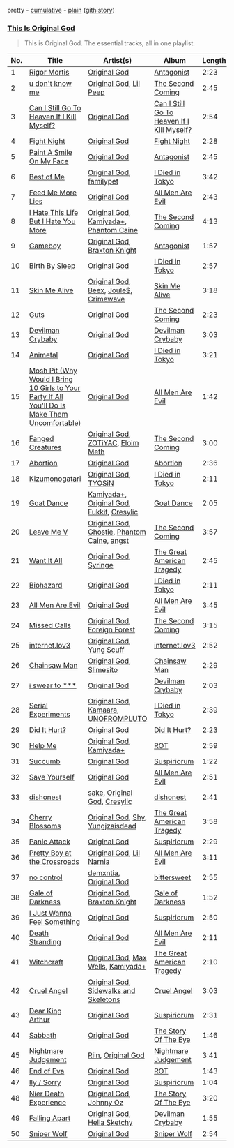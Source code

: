 pretty - [cumulative](/playlists/cumulative/This%20Is%20Original%20God.md) - [plain](/playlists/plain/37i9dQZF1DZ06evO1CQMwQ) ([githistory](https://github.githistory.xyz/tg-z/spotify-playlist-archive/blob/main/playlists/plain/37i9dQZF1DZ06evO1CQMwQ))

### [This Is Original God](https://open.spotify.com/playlist/37i9dQZF1DZ06evO1CQMwQ)

> This is Original God. The essential tracks, all in one playlist.

| No. | Title | Artist(s) | Album | Length |
|---|---|---|---|---|
| 1 | [Rigor Mortis](https://open.spotify.com/track/6VwBj1x2WgEBZPxYhOm7g7) | [Original God](https://open.spotify.com/artist/2P2zYG7Y8nNHrn6Sk7yLlz) | [Antagonist](https://open.spotify.com/album/06HIbunozrF6SQwLza2i9h) | 2:23 |
| 2 | [u don't know me](https://open.spotify.com/track/3tex5Hf9U5Er2df7K8Noox) | [Original God](https://open.spotify.com/artist/2P2zYG7Y8nNHrn6Sk7yLlz), [Lil Peep](https://open.spotify.com/artist/2kCcBybjl3SAtIcwdWpUe3) | [The Second Coming](https://open.spotify.com/album/4ugmMj1BzWRe9DsqQrZANF) | 2:45 |
| 3 | [Can I Still Go To Heaven If I Kill Myself?](https://open.spotify.com/track/5CDFHyYwyL6bqlw0acgkgi) | [Original God](https://open.spotify.com/artist/2P2zYG7Y8nNHrn6Sk7yLlz) | [Can I Still Go To Heaven If I Kill Myself?](https://open.spotify.com/album/33EGyswHAsr5g1TmnSat2I) | 2:54 |
| 4 | [Fight Night](https://open.spotify.com/track/1IgRNZBC3yus3d7IZ3yEwC) | [Original God](https://open.spotify.com/artist/2P2zYG7Y8nNHrn6Sk7yLlz) | [Fight Night](https://open.spotify.com/album/5TbgTqbQ24vY2MHtb5oAA4) | 2:28 |
| 5 | [Paint A Smile On My Face](https://open.spotify.com/track/30IahVzszhiY9zGxg11x3y) | [Original God](https://open.spotify.com/artist/2P2zYG7Y8nNHrn6Sk7yLlz) | [Antagonist](https://open.spotify.com/album/06HIbunozrF6SQwLza2i9h) | 2:45 |
| 6 | [Best of Me](https://open.spotify.com/track/2LsQKhF2oQkTwJ06ZExhbw) | [Original God](https://open.spotify.com/artist/2P2zYG7Y8nNHrn6Sk7yLlz), [familypet](https://open.spotify.com/artist/0qrKkQFiL3vftNOhGuIJEX) | [I Died in Tokyo](https://open.spotify.com/album/2bZFVt1uDdOyaTC2M0QaJ2) | 3:42 |
| 7 | [Feed Me More Lies](https://open.spotify.com/track/2WRafgNSrilnrpgsbm1qNY) | [Original God](https://open.spotify.com/artist/2P2zYG7Y8nNHrn6Sk7yLlz) | [All Men Are Evil](https://open.spotify.com/album/5WdKrBk0vP32zbzchkn5OX) | 2:43 |
| 8 | [I Hate This Life But I Hate You More](https://open.spotify.com/track/0UVekJjQfB1PYUNbyHFuV2) | [Original God](https://open.spotify.com/artist/2P2zYG7Y8nNHrn6Sk7yLlz), [Kamiyada+](https://open.spotify.com/artist/7cB6KjTm98hhNE9eeyhcnF), [Phantom Caine](https://open.spotify.com/artist/55VQ5zpeYDttAaBD9rAIh1) | [The Second Coming](https://open.spotify.com/album/4ugmMj1BzWRe9DsqQrZANF) | 4:13 |
| 9 | [Gameboy](https://open.spotify.com/track/6E0uyfTTiRRnQUWTpcYsFv) | [Original God](https://open.spotify.com/artist/2P2zYG7Y8nNHrn6Sk7yLlz), [Braxton Knight](https://open.spotify.com/artist/6UJNjW9qNBTqn1Z5g8TKs6) | [Antagonist](https://open.spotify.com/album/06HIbunozrF6SQwLza2i9h) | 1:57 |
| 10 | [Birth By Sleep](https://open.spotify.com/track/6HuNgPU4k0ed3LggpRGJwj) | [Original God](https://open.spotify.com/artist/2P2zYG7Y8nNHrn6Sk7yLlz) | [I Died in Tokyo](https://open.spotify.com/album/2bZFVt1uDdOyaTC2M0QaJ2) | 2:57 |
| 11 | [Skin Me Alive](https://open.spotify.com/track/3zFvBEMV73rQLclf45nN4k) | [Original God](https://open.spotify.com/artist/2P2zYG7Y8nNHrn6Sk7yLlz), [Beex](https://open.spotify.com/artist/2bK0wwNR1WAFNcVMEB7yM5), [Joule$](https://open.spotify.com/artist/45X94Ik0oPhqi09usFnZVH), [Crimewave](https://open.spotify.com/artist/1JSvsg4acuJJ3epOL2Hcrm) | [Skin Me Alive](https://open.spotify.com/album/464YSqTGCQ3dTsdcvV0Sc8) | 3:18 |
| 12 | [Guts](https://open.spotify.com/track/2Nzo2HUazYjYe2guoEfM47) | [Original God](https://open.spotify.com/artist/2P2zYG7Y8nNHrn6Sk7yLlz) | [The Second Coming](https://open.spotify.com/album/4ugmMj1BzWRe9DsqQrZANF) | 2:23 |
| 13 | [Devilman Crybaby](https://open.spotify.com/track/17HEUBasRLb75itHAPCZB2) | [Original God](https://open.spotify.com/artist/2P2zYG7Y8nNHrn6Sk7yLlz) | [Devilman Crybaby](https://open.spotify.com/album/2jKTBbO4bx983UwDnaIitS) | 3:03 |
| 14 | [Animetal](https://open.spotify.com/track/2yKo6lMKZAQ8T4PXdZ47o4) | [Original God](https://open.spotify.com/artist/2P2zYG7Y8nNHrn6Sk7yLlz) | [I Died in Tokyo](https://open.spotify.com/album/2bZFVt1uDdOyaTC2M0QaJ2) | 3:21 |
| 15 | [Mosh Pit (Why Would I Bring 10 Girls to Your Party If All You'll Do Is Make Them Uncomfortable)](https://open.spotify.com/track/5aC7syqI3G6X6pfUxzM8I5) | [Original God](https://open.spotify.com/artist/2P2zYG7Y8nNHrn6Sk7yLlz) | [All Men Are Evil](https://open.spotify.com/album/5WdKrBk0vP32zbzchkn5OX) | 1:42 |
| 16 | [Fanged Creatures](https://open.spotify.com/track/2aDDN1KsgyZsWWBbyAPINs) | [Original God](https://open.spotify.com/artist/2P2zYG7Y8nNHrn6Sk7yLlz), [ZOTiYAC](https://open.spotify.com/artist/5zlwpozVwV5MWaCyMC7dgy), [Eloim Meth](https://open.spotify.com/artist/5kuDFCoiHDwR1WgDYZBIc1) | [The Second Coming](https://open.spotify.com/album/4ugmMj1BzWRe9DsqQrZANF) | 3:00 |
| 17 | [Abortion](https://open.spotify.com/track/1m5LsJVN8TqdAGJHZBRCeJ) | [Original God](https://open.spotify.com/artist/2P2zYG7Y8nNHrn6Sk7yLlz) | [Abortion](https://open.spotify.com/album/0GCGpof5sUxqzp3lDcHR9g) | 2:36 |
| 18 | [Kizumonogatari](https://open.spotify.com/track/6z0FbMF8JFvSo5ryF1mmNw) | [Original God](https://open.spotify.com/artist/2P2zYG7Y8nNHrn6Sk7yLlz), [TYOSiN](https://open.spotify.com/artist/3DpJs3MaiPFSOKU60T9XER) | [I Died in Tokyo](https://open.spotify.com/album/2bZFVt1uDdOyaTC2M0QaJ2) | 2:11 |
| 19 | [Goat Dance](https://open.spotify.com/track/4XsJTkyhUTTKZZ7ba66LEy) | [Kamiyada+](https://open.spotify.com/artist/7cB6KjTm98hhNE9eeyhcnF), [Original God](https://open.spotify.com/artist/2P2zYG7Y8nNHrn6Sk7yLlz), [Fukkit](https://open.spotify.com/artist/2lumbRIs61wTw0biiIAUDI), [Cresylic](https://open.spotify.com/artist/5nbvOlHJkYAaOZuJMGo8HG) | [Goat Dance](https://open.spotify.com/album/3lAhOaNbs9UgISlnf4OWnN) | 2:05 |
| 20 | [Leave Me V](https://open.spotify.com/track/5QlMNpXdPtojB5CbYkNB59) | [Original God](https://open.spotify.com/artist/2P2zYG7Y8nNHrn6Sk7yLlz), [Ghostie](https://open.spotify.com/artist/3TUa39PslSg9NZtky1s4Bt), [Phantom Caine](https://open.spotify.com/artist/55VQ5zpeYDttAaBD9rAIh1), [angst](https://open.spotify.com/artist/6FhVt8pIFz97pbIWFWCmbx) | [The Second Coming](https://open.spotify.com/album/4ugmMj1BzWRe9DsqQrZANF) | 3:57 |
| 21 | [Want It All](https://open.spotify.com/track/6xeuJFrSraZzyoQNnFQtly) | [Original God](https://open.spotify.com/artist/2P2zYG7Y8nNHrn6Sk7yLlz), [Syringe](https://open.spotify.com/artist/01vFMIXmqk0mcLcbXVC4S1) | [The Great American Tragedy](https://open.spotify.com/album/5uF1aZzXZ6pEtLXssncD9z) | 2:45 |
| 22 | [Biohazard](https://open.spotify.com/track/75gPkhfQbZeE0MkkgyKciT) | [Original God](https://open.spotify.com/artist/2P2zYG7Y8nNHrn6Sk7yLlz) | [I Died in Tokyo](https://open.spotify.com/album/2bZFVt1uDdOyaTC2M0QaJ2) | 2:11 |
| 23 | [All Men Are Evil](https://open.spotify.com/track/3tIN5FvzBVkxJbWQAOOb2K) | [Original God](https://open.spotify.com/artist/2P2zYG7Y8nNHrn6Sk7yLlz) | [All Men Are Evil](https://open.spotify.com/album/5WdKrBk0vP32zbzchkn5OX) | 3:45 |
| 24 | [Missed Calls](https://open.spotify.com/track/0sKyeK4aLL3nPNg9QHfD38) | [Original God](https://open.spotify.com/artist/2P2zYG7Y8nNHrn6Sk7yLlz), [Foreign Forest](https://open.spotify.com/artist/7C4ztJMkuGRy0qkU6dG5hU) | [The Second Coming](https://open.spotify.com/album/4ugmMj1BzWRe9DsqQrZANF) | 3:15 |
| 25 | [internet.lov3](https://open.spotify.com/track/5PvODWI0cMDADQWpkE8eLG) | [Original God](https://open.spotify.com/artist/2P2zYG7Y8nNHrn6Sk7yLlz), [Yung Scuff](https://open.spotify.com/artist/5pwwS7e3qXhZCJbUVyr1hZ) | [internet.lov3](https://open.spotify.com/album/1AY8724lHCHIaiYvNZVezo) | 2:52 |
| 26 | [Chainsaw Man](https://open.spotify.com/track/4A5Eau6wFKtnaLnmMFs86R) | [Original God](https://open.spotify.com/artist/2P2zYG7Y8nNHrn6Sk7yLlz), [Slimesito](https://open.spotify.com/artist/1fqzcp3dzZD1YGQ2RT5pYs) | [Chainsaw Man](https://open.spotify.com/album/4kqalBxv6ue4eyvSvMMbHp) | 2:29 |
| 27 | [i swear to ***](https://open.spotify.com/track/6unOPizKQIPemPiYp9yJW3) | [Original God](https://open.spotify.com/artist/2P2zYG7Y8nNHrn6Sk7yLlz) | [Devilman Crybaby](https://open.spotify.com/album/2jKTBbO4bx983UwDnaIitS) | 2:03 |
| 28 | [Serial Experiments](https://open.spotify.com/track/2YNcIfesbpcJARGsVCgMIP) | [Original God](https://open.spotify.com/artist/2P2zYG7Y8nNHrn6Sk7yLlz), [Kamaara](https://open.spotify.com/artist/0DJXKcVLEZdFgAqjR56MJd), [UNOFROMPLUTO](https://open.spotify.com/artist/18o5O97u7HznXeLoyUlEc1) | [I Died in Tokyo](https://open.spotify.com/album/2bZFVt1uDdOyaTC2M0QaJ2) | 2:39 |
| 29 | [Did It Hurt?](https://open.spotify.com/track/1cq5gYIAxLc4YDVdN2G3AK) | [Original God](https://open.spotify.com/artist/2P2zYG7Y8nNHrn6Sk7yLlz) | [Did It Hurt?](https://open.spotify.com/album/3aUahIQL5j6nwJW1icDSqu) | 2:23 |
| 30 | [Help Me](https://open.spotify.com/track/063mX30IsNKGBmJZpSDMg5) | [Original God](https://open.spotify.com/artist/2P2zYG7Y8nNHrn6Sk7yLlz), [Kamiyada+](https://open.spotify.com/artist/7cB6KjTm98hhNE9eeyhcnF) | [ROT](https://open.spotify.com/album/34aM0r6cKCF6tAHhErcslz) | 2:59 |
| 31 | [Succumb](https://open.spotify.com/track/4yP07AlvshcpoJITJij0Ig) | [Original God](https://open.spotify.com/artist/2P2zYG7Y8nNHrn6Sk7yLlz) | [Suspiriorum](https://open.spotify.com/album/4iuxmXLgOd5xky8w6XrhaU) | 1:22 |
| 32 | [Save Yourself](https://open.spotify.com/track/2Vz8C3NaU8iNLSF5FZwqDS) | [Original God](https://open.spotify.com/artist/2P2zYG7Y8nNHrn6Sk7yLlz) | [All Men Are Evil](https://open.spotify.com/album/5WdKrBk0vP32zbzchkn5OX) | 2:51 |
| 33 | [dishonest](https://open.spotify.com/track/0Tu4pHTfsNfXeaaFfXKKye) | [sake](https://open.spotify.com/artist/1TFMIAqbuMvlxR1qVZVX7q), [Original God](https://open.spotify.com/artist/2P2zYG7Y8nNHrn6Sk7yLlz), [Cresylic](https://open.spotify.com/artist/5nbvOlHJkYAaOZuJMGo8HG) | [dishonest](https://open.spotify.com/album/0SCHr3UTO8Bfmm6497EjYW) | 2:41 |
| 34 | [Cherry Blossoms](https://open.spotify.com/track/0I9lIYpXUN578HDesykIGy) | [Original God](https://open.spotify.com/artist/2P2zYG7Y8nNHrn6Sk7yLlz), [Shy](https://open.spotify.com/artist/42rfklPoNVDzLjnXg9scq9), [Yungjzaisdead](https://open.spotify.com/artist/6J9uxaU5PWhyOxI9ToD6SX) | [The Great American Tragedy](https://open.spotify.com/album/5uF1aZzXZ6pEtLXssncD9z) | 3:58 |
| 35 | [Panic Attack](https://open.spotify.com/track/1T2NK9UC1i9xviPBWJFB9D) | [Original God](https://open.spotify.com/artist/2P2zYG7Y8nNHrn6Sk7yLlz) | [Suspiriorum](https://open.spotify.com/album/4iuxmXLgOd5xky8w6XrhaU) | 2:29 |
| 36 | [Pretty Boy at the Crossroads](https://open.spotify.com/track/59swicDNHzyNGB9IEVZBOX) | [Original God](https://open.spotify.com/artist/2P2zYG7Y8nNHrn6Sk7yLlz), [Lil Narnia](https://open.spotify.com/artist/5ApIOijCFHDosTPLg1uriY) | [All Men Are Evil](https://open.spotify.com/album/5WdKrBk0vP32zbzchkn5OX) | 3:11 |
| 37 | [no control](https://open.spotify.com/track/5anYMYUzy99HeDaI1eeEqR) | [demxntia](https://open.spotify.com/artist/6trEYfLSuAd9CS8bCy4sOH), [Original God](https://open.spotify.com/artist/2P2zYG7Y8nNHrn6Sk7yLlz) | [bittersweet](https://open.spotify.com/album/3TStyif7gqXqvSfY0IXse8) | 2:55 |
| 38 | [Gale of Darkness](https://open.spotify.com/track/3bmUeLSdf4bVlKCbcpkuYf) | [Original God](https://open.spotify.com/artist/2P2zYG7Y8nNHrn6Sk7yLlz), [Braxton Knight](https://open.spotify.com/artist/6UJNjW9qNBTqn1Z5g8TKs6) | [Gale of Darkness](https://open.spotify.com/album/3bTAMae8OGD1nfLaoPIIIa) | 1:52 |
| 39 | [I Just Wanna Feel Something](https://open.spotify.com/track/5I8fxmEx1WXFdSzNnu24hc) | [Original God](https://open.spotify.com/artist/2P2zYG7Y8nNHrn6Sk7yLlz) | [Suspiriorum](https://open.spotify.com/album/4iuxmXLgOd5xky8w6XrhaU) | 2:50 |
| 40 | [Death Stranding](https://open.spotify.com/track/0lWjL0vBfp9XSvQUUvHkpv) | [Original God](https://open.spotify.com/artist/2P2zYG7Y8nNHrn6Sk7yLlz) | [All Men Are Evil](https://open.spotify.com/album/5WdKrBk0vP32zbzchkn5OX) | 2:11 |
| 41 | [Witchcraft](https://open.spotify.com/track/06kJGeFPsEJmcp2yFq4jPc) | [Original God](https://open.spotify.com/artist/2P2zYG7Y8nNHrn6Sk7yLlz), [Max Wells](https://open.spotify.com/artist/0Kx7qYhFiv0YD5lxEG1nsz), [Kamiyada+](https://open.spotify.com/artist/7cB6KjTm98hhNE9eeyhcnF) | [The Great American Tragedy](https://open.spotify.com/album/5uF1aZzXZ6pEtLXssncD9z) | 2:10 |
| 42 | [Cruel Angel](https://open.spotify.com/track/58Ny00Twt9OTOrUHZBYOX4) | [Original God](https://open.spotify.com/artist/2P2zYG7Y8nNHrn6Sk7yLlz), [Sidewalks and Skeletons](https://open.spotify.com/artist/48nHO1cuTbpx4ELhChsxX1) | [Cruel Angel](https://open.spotify.com/album/29FGdDVhx9NdtZTsLvocQz) | 3:03 |
| 43 | [Dear King Arthur](https://open.spotify.com/track/0UMtBdMBKWNYkND21RtDVF) | [Original God](https://open.spotify.com/artist/2P2zYG7Y8nNHrn6Sk7yLlz) | [Suspiriorum](https://open.spotify.com/album/4iuxmXLgOd5xky8w6XrhaU) | 2:31 |
| 44 | [Sabbath](https://open.spotify.com/track/3Dz3FKhHDy3SgsM6adNBek) | [Original God](https://open.spotify.com/artist/2P2zYG7Y8nNHrn6Sk7yLlz) | [The Story Of The Eye](https://open.spotify.com/album/3RfN5erhCL9YnvfyGeArCb) | 1:46 |
| 45 | [Nightmare Judgement](https://open.spotify.com/track/6KbDIBIwsWj2ZU39LF4Kbe) | [Riin](https://open.spotify.com/artist/3CF0zy6Whjsz7tr3vZSn0u), [Original God](https://open.spotify.com/artist/2P2zYG7Y8nNHrn6Sk7yLlz) | [Nightmare Judgement](https://open.spotify.com/album/7xglew7rAdd63Tga6IDoXd) | 3:41 |
| 46 | [End of Eva](https://open.spotify.com/track/3bvHKFRkFw3FpBplNPaGun) | [Original God](https://open.spotify.com/artist/2P2zYG7Y8nNHrn6Sk7yLlz) | [ROT](https://open.spotify.com/album/34aM0r6cKCF6tAHhErcslz) | 1:43 |
| 47 | [Ily / Sorry](https://open.spotify.com/track/6JJqtntNDrHB832YTB9NI0) | [Original God](https://open.spotify.com/artist/2P2zYG7Y8nNHrn6Sk7yLlz) | [Suspiriorum](https://open.spotify.com/album/4iuxmXLgOd5xky8w6XrhaU) | 1:04 |
| 48 | [Nier Death Experience](https://open.spotify.com/track/23OlUb9lkuHS8GXWkGZatx) | [Original God](https://open.spotify.com/artist/2P2zYG7Y8nNHrn6Sk7yLlz), [Johnny Oz](https://open.spotify.com/artist/7GkgjfpYIkFVA1OkGIy7jh) | [The Story Of The Eye](https://open.spotify.com/album/3RfN5erhCL9YnvfyGeArCb) | 3:20 |
| 49 | [Falling Apart](https://open.spotify.com/track/1OBNFFXJZMStKdGh6AgXwn) | [Original God](https://open.spotify.com/artist/2P2zYG7Y8nNHrn6Sk7yLlz), [Hella Sketchy](https://open.spotify.com/artist/56SqyTjGTjAIkbvjidFEku) | [Devilman Crybaby](https://open.spotify.com/album/2jKTBbO4bx983UwDnaIitS) | 1:55 |
| 50 | [Sniper Wolf](https://open.spotify.com/track/59QbqcwEZViMpXqzP4c6j7) | [Original God](https://open.spotify.com/artist/2P2zYG7Y8nNHrn6Sk7yLlz) | [Sniper Wolf](https://open.spotify.com/album/31cfUJMcD8QBbc5wslMXBg) | 2:54 |